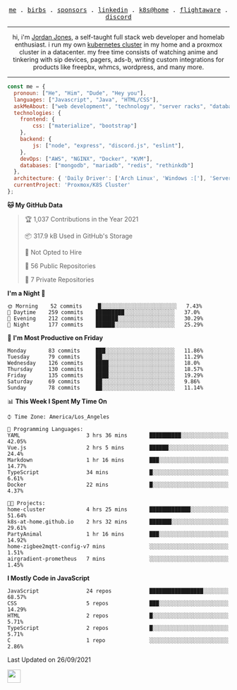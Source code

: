 <p align="center">
  <samp>
    <a href="https://jordanjones.org/">me</a> .
    <a href="https://twitter.com/kashalls">birbs</a> .
    <a href="https://github.com/sponsors/kashalls">sponsors</a> .
    <a href="https://linkedin.com/in/jordpjones">linkedin</a> .
    <a href="https://github.com/kashalls/home-cluster">k8s@home</a> .
    <a href="https://flightaware.com/adsb/stats/user/kashalls">flightaware</a> .
    <a href="https://discord.gg/ctgrp8k">discord</a>
  </samp>
</p>

---

<p align="center">hi, i'm <a href="https://jordanjones.org/">Jordan Jones</a>, a self-taught full stack web developer and homelab enthusiast. i run my own <a href="https://github.com/kashalls/home-cluster">kubernetes cluster</a> in my home and a proxmox cluster in a datacenter. my free time consists of watching anime and tinkering with sip devices, pagers, ads-b, writing custom integrations for products like freepbx, whmcs, wordpress, and many more.</p>

---


```javascript
const me = {
  pronoun: ["He", "Him", "Dude", "Hey you"],
  languages: ["Javascript", "Java", "HTML/CSS"],
  askMeAbout: ["web development", "technology", "server racks", "databases"],
  technologies: {
    frontend: {
        css: ["materialize", "bootstrap"]
    },
    backend: {
        js: ["node", "express", "discord.js", "eslint"],
    },
    devOps: ["AWS", "NGINX", "Docker", "KVM"],
    databases: ["mongodb", "mariadb", "redis", "rethinkdb"]
  },
  architecture: { 'Daily Driver': ['Arch Linux', 'Windows :['], 'Server Applications': 'Ubuntu Focal' },
  currentProject: 'Proxmox/K8S Cluster'
};
```

<!--START_SECTION:waka-->
**🐱 My GitHub Data** 

> 🏆 1,037 Contributions in the Year 2021
 > 
> 📦 317.9 kB Used in GitHub's Storage 
 > 
> 🚫 Not Opted to Hire
 > 
> 📜 56 Public Repositories 
 > 
> 🔑 7 Private Repositories  
 > 
**I'm a Night 🦉** 

```text
🌞 Morning    52 commits     █░░░░░░░░░░░░░░░░░░░░░░░░   7.43% 
🌆 Daytime    259 commits    █████████░░░░░░░░░░░░░░░░   37.0% 
🌃 Evening    212 commits    ███████░░░░░░░░░░░░░░░░░░   30.29% 
🌙 Night      177 commits    ██████░░░░░░░░░░░░░░░░░░░   25.29%

```
📅 **I'm Most Productive on Friday** 

```text
Monday       83 commits     ███░░░░░░░░░░░░░░░░░░░░░░   11.86% 
Tuesday      79 commits     ██░░░░░░░░░░░░░░░░░░░░░░░   11.29% 
Wednesday    126 commits    ████░░░░░░░░░░░░░░░░░░░░░   18.0% 
Thursday     130 commits    ████░░░░░░░░░░░░░░░░░░░░░   18.57% 
Friday       135 commits    ████░░░░░░░░░░░░░░░░░░░░░   19.29% 
Saturday     69 commits     ██░░░░░░░░░░░░░░░░░░░░░░░   9.86% 
Sunday       78 commits     ██░░░░░░░░░░░░░░░░░░░░░░░   11.14%

```


📊 **This Week I Spent My Time On** 

```text
⌚︎ Time Zone: America/Los_Angeles

💬 Programming Languages: 
YAML                     3 hrs 36 mins       ██████████░░░░░░░░░░░░░░░   42.05% 
Vue.js                   2 hrs 5 mins        ██████░░░░░░░░░░░░░░░░░░░   24.4% 
Markdown                 1 hr 16 mins        ███░░░░░░░░░░░░░░░░░░░░░░   14.77% 
TypeScript               34 mins             █░░░░░░░░░░░░░░░░░░░░░░░░   6.61% 
Docker                   22 mins             █░░░░░░░░░░░░░░░░░░░░░░░░   4.37%

🐱‍💻 Projects: 
home-cluster             4 hrs 25 mins       █████████████░░░░░░░░░░░░   51.64% 
k8s-at-home.github.io    2 hrs 32 mins       ███████░░░░░░░░░░░░░░░░░░   29.61% 
PartyAnimal              1 hr 16 mins        ███░░░░░░░░░░░░░░░░░░░░░░   14.92% 
home-zigbee2mqtt-config-v7 mins              ░░░░░░░░░░░░░░░░░░░░░░░░░   1.51% 
airgradient-prometheus   7 mins              ░░░░░░░░░░░░░░░░░░░░░░░░░   1.45%

```

**I Mostly Code in JavaScript** 

```text
JavaScript               24 repos            █████████████████░░░░░░░░   68.57% 
CSS                      5 repos             ███░░░░░░░░░░░░░░░░░░░░░░   14.29% 
HTML                     2 repos             █░░░░░░░░░░░░░░░░░░░░░░░░   5.71% 
TypeScript               2 repos             █░░░░░░░░░░░░░░░░░░░░░░░░   5.71% 
C                        1 repo              ░░░░░░░░░░░░░░░░░░░░░░░░░   2.86%

```



 Last Updated on 26/09/2021
<!--END_SECTION:waka-->

<img src="https://media.giphy.com/media/WUlplcMpOCEmTGBtBW/giphy.gif" width="30">